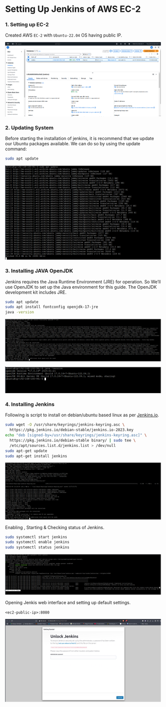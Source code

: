 # Setting Up Jenkins of AWS EC-2

### 1. Setting up EC-2   
Created AWS `EC-2` with `Ubuntu-22.04` OS having public IP.

![ec-2](images/JI11.png)


### 2. Updating System   
Before starting the installation of jenkins, it is recommend that we update our Ubuntu packages available. We can do so by using the update command:    
```bash
sudo apt update
```

![JI2](images/JI12.png)


### 3. Installing JAVA OpenJDK   
Jenkins requires the Java Runtime Environment (JRE) for operation. So We’ll use OpenJDK to set up the Java environment for this guide. The OpenJDK development kit includes JRE.   

```bash
sudo apt update
sudo apt install fontconfig openjdk-17-jre
java -version
```

![JI3](images/JI13.png)


![JI4](images/JI14.png)


### 4. Installing Jenkins       

Following is script to install on debian/ubuntu based linux as per [Jenkins.io](https://www.jenkins.io/doc/book/installing/linux/#debianubuntu).    
```bash
sudo wget -O /usr/share/keyrings/jenkins-keyring.asc \
  https://pkg.jenkins.io/debian-stable/jenkins.io-2023.key
echo "deb [signed-by=/usr/share/keyrings/jenkins-keyring.asc]" \
  https://pkg.jenkins.io/debian-stable binary/ | sudo tee \
  /etc/apt/sources.list.d/jenkins.list > /dev/null
sudo apt-get update
sudo apt-get install jenkins
```

![JI5](images/JI15.png)



Enabling , Starting & Checking status of Jenkins.   

```bash
sudo systemctl start jenkins
sudo systemctl enable jenkins
sudo systemctl status jenkins
```


![JI6](images/JI16.png)



Opening Jenkis web interface and setting up default settings.

`<ec2-public-ip>:8080`


![JI7](images/JI17.png)

